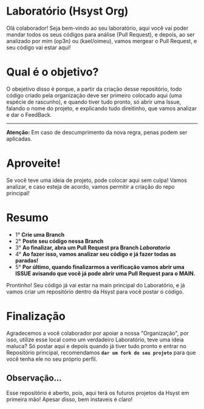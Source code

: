 # Laboratório (Hsyst Org)

Olá colaborador! Seja bem-vindo ao seu laboratório, aqui você vai poder mandar todos os seus códigos para análise (Pull Request), e depois, ao ser analizado por mim (op3n) ou (kael/oimeu), vamos mergear o Pull Request, e seu código vai estar aqui!

# Qual é o objetivo?

O obejetivo disso é porque, a partir da criação desse repositório, todo código criado pela organização deve ser primeiro colocado aqui (uma espécie de rascunho), e quando tiver tudo pronto, só abrir uma Issue, falando o nome do projeto, e explicando tudo direitinho, que vamos analizar e dar o FeedBack.

---

**Atenção:** Em caso de descumprimento da nova regra, penas podem ser aplicadas.

# Aproveite!

Se você teve uma ideia de projeto, pode colocar aqui sem culpa! Vamos analizar, e caso esteja de acordo, vamos permitir a criação do repo principal!

# Resumo

- 1° **Crie uma Branch**
- 2° **Poste seu código nessa Branch**
- 3° **Ao finalizar, abra um Pull Request pra Branch *Laboratorio***
- 4° **Ao fazer isso, vamos analizar seu código e já fazer todas as paradas!**
- 5° **Por último, quando finalizarmos a verificação vamos abrir uma ISSUE avisando que você já pode abrir uma Pull Request para o MAIN.**

Prontinho! Seu código já vai estar na main principal do Laboratório, e já vamos criar um repositório dentro da Hsyst para você postar o código.


# Finalização

Agradecemos a você colaborador por apoiar a nossa "Organização", por isso, utilize esse local como um verdadeiro Laboratório, teve uma ideia maluca? Só postar aqui e depois quando já tiver tudo pronto e entrar no Repositório principal, recomendamos **`dar um fork do seu projeto`** para que você tenha ele no seu próprio perfil.


## Observação...

Esse repositório é aberto, pois, aqui terá os futuros projetos da Hsyst em primeira mão! Apesar disso, bem instaveis é claro!
